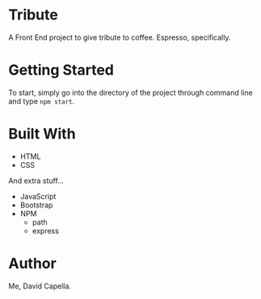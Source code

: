 # Tribute
A Front End project to give tribute to coffee. Espresso, specifically.

# Getting Started
To start, simply go into the directory of the project through command
line and type `npm start`.

# Built With
* HTML
* CSS

And extra stuff...

* JavaScript
* Bootstrap
* NPM
    * path
    * express

# Author
Me, David Capella.